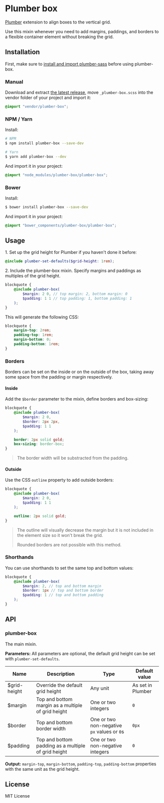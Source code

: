 # Plumber box
[Plumber](https://jamonserrano.github.io/plumber-sass) extension to align boxes to the vertical grid.

Use this mixin whenever you need to add margins, paddings, and borders to a flexible container element without breaking the grid.

## Installation

First, make sure to [install and import plumber-sass](https://jamonserrano.github.io/plumber-sass/#toc_1) before using plumber-box.

### Manual
Download and extract [the latest release](https://api.github.com/repos/jamonserrano/plumber-box/zipball), move `_plumber-box.scss` into the vendor folder of your project and import it:

```scss
@import "vendor/plumber-box";
```

### NPM / Yarn
Install:

```sh
# NPM
$ npm install plumber-box --save-dev

# Yarn
$ yarn add plumber-box --dev
```
And import it in your project:

```scss
@import "node_modules/plumber-box/plumber-box";
```

### Bower
Install:

```sh
$ bower install plumber-box --save-dev
```
And import it in your project:

```scss
@import "bower_components/plumber-box/plumber-box";
```

## Usage

1\. Set up the grid height for Plumber if you haven't done it before:

```scss
@include plumber-set-defaults($grid-height: 1rem);
```

2\. Include the plumber-box mixin. Specify margins and paddings as multiples of the grid height. 

```scss
blockquote {
	@include plumber-box(
		$margin: 2 0, // top margin: 2, bottom margin: 0
		$padding: 1 1 // top padding: 1, bottom padding: 1
	);
}
```

This will generate the following CSS:

```css
blockquote {
	margin-top: 2rem;
	padding-top: 1rem;
	margin-bottom: 0;
	padding-bottom: 1rem;
}
```

### Borders
Borders can be set on the inside or on the outside of the box, taking away some space from the padding or margin respectively.

#### Inside
Add the `$border` parameter to the mixin, define borders and box-sizing:

```scss
blockquote {
	@include plumber-box(
		$margin: 2 0,
		$border: 2px 2px,
		$padding: 1 1
	);

	border: 2px solid gold;
	box-sizing: border-box;
}
```

> The border width will be substracted from the padding.

#### Outside
Use the CSS `outline` property to add outside borders:

```scss
blockquote {
	@include plumber-box(
		$margin: 2 0,
		$padding: 1 1
	);

	outline: 2px solid gold;
}
```

> The outline will visually decrease the margin but it is not included in the element size so it won't break the grid.
>
> Rounded borders are not possible with this method.


### Shorthands
You can use shorthands to set the same top and bottom values:

```scss
blockquote {
	@include plumber-box(
		$margin: 2, // top and bottom margin
		$border: 1px // top and bottom border
		$padding: 1 // top and bottom padding
	);
}
```


## API

### plumber-box
The main mixin.

**Parameters:** All parameters are optional, the default grid height can be set with `plumber-set-defaults`.


Name | Description | Type | Default value
---- | ----------- | ---- | -------------
$grid-height | Override the default grid height | Any unit | As set in Plumber
$margin | Top and bottom margin as a multiple of grid height | One or two integers | `0`
$border | Top and bottom border width | One or two non-negative `px` values or `0`s | `0px`
$padding | Top and bottom padding as a multiple of grid height | One or two non-negative integers | `0`

**Output:** `margin-top`, `margin-bottom`, `padding-top`, `padding-bottom` properties with the same unit as the grid height.

## License

MIT License
